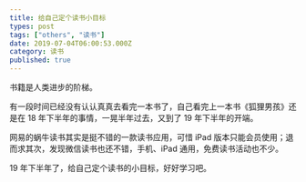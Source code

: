 ```yaml
---
title: 给自己定个读书小目标
types: post
tags: ["others", "读书"]
date: 2019-07-04T06:00:53.000Z
category: 读书
published: true
---
```


书籍是人类进步的阶梯。

有一段时间已经没有认认真真去看完一本书了，自己看完上一本书《狐狸男孩》还是在 18 年下半年的事情，一晃半年过去，又到了 19 年下半年的开端。

网易的蜗牛读书其实是挺不错的一款读书应用，可惜 iPad 版本只能会员使用；退而求其次，发现微信读书也还不错，手机、iPad 通用，免费读书活动也不少。

19 年下半年了，给自己定个读书的小目标，好好学习吧。
